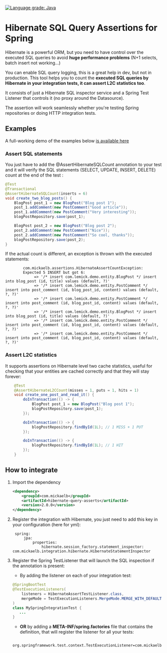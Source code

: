 [![Language grade: Java](https://img.shields.io/lgtm/grade/java/g/Lemick/hibernate-spring-sql-query-count.svg?logo=lgtm&logoWidth=18)](https://lgtm.com/projects/g/Lemick/hibernate-spring-sql-query-count/context:java)
# Hibernate SQL Query Assertions for Spring

Hibernate is a powerful ORM, but you need to have control over the executed SQL queries to avoid **huge performance problems** (N+1 selects, batch insert not working...) 

You can enable SQL query logging, this is a great help in dev, but not in production. This tool helps you to count the **executed SQL queries by Hibernate in your integration tests, it can assert L2C statistics too**.

It consists of just a Hibernate SQL inspector service and a Spring Test Listener that controls it (no proxy around the Datasource).

The assertion will work seamlessly whether you're testing Spring repositories or doing HTTP integration tests.

## Examples

A full-working demo of the examples below [is available here](https://github.com/Lemick/demo-hibernate-query-utils)

### Assert SQL statements

You just have to add the @AssertHibernateSQLCount annotation to your test and it will verify the SQL statements (SELECT, UPDATE, INSERT, DELETE) count at the end of the test :

```java
@Test
@Transactional
@AssertHibernateSQLCount(inserts = 6)
void create_two_blog_posts() {
    BlogPost post_1 = new BlogPost("Blog post 1");
    post_1.addComment(new PostComment("Good article"));
    post_1.addComment(new PostComment("Very interesting"));
    blogPostRepository.save(post_1);

    BlogPost post_2 = new BlogPost("Blog post 2");
    post_2.addComment(new PostComment("Nice"));
    post_2.addComment(new PostComment("So cool, thanks"));
    blogPostRepository.save(post_2);
}
```
If the actual count is different, an exception is thrown with the executed statements:
```   
        com.mickaelb.assertions.HibernateAssertCountException: 
        Expected 5 INSERT but got 6:
             => '/* insert com.lemick.demo.entity.BlogPost */ insert into blog_post (id, title) values (default, ?)'
             => '/* insert com.lemick.demo.entity.PostComment */ insert into post_comment (id, blog_post_id, content) values (default, ?, ?)'
             => '/* insert com.lemick.demo.entity.PostComment */ insert into post_comment (id, blog_post_id, content) values (default, ?, ?)'
             => '/* insert com.lemick.demo.entity.BlogPost */ insert into blog_post (id, title) values (default, ?)'
             => '/* insert com.lemick.demo.entity.PostComment */ insert into post_comment (id, blog_post_id, content) values (default, ?, ?)'
             => '/* insert com.lemick.demo.entity.PostComment */ insert into post_comment (id, blog_post_id, content) values (default, ?, ?)'
```
### Assert L2C statistics

It supports assertions on Hibernate level two cache statistics, useful for checking that your entities are cached correctly and that they will stay forever:
```java
    @Test
    @AssertHibernateL2CCount(misses = 1, puts = 1, hits = 1)
    void create_one_post_and_read_it() {
        doInTransaction(() -> {
            BlogPost post_1 = new BlogPost("Blog post 1");
            blogPostRepository.save(post_1);
        });

        doInTransaction(() -> {
            blogPostRepository.findById(1L); // 1 MISS + 1 PUT
        });

        doInTransaction(() -> {
            blogPostRepository.findById(1L); // 1 HIT
        });
    }
```
## How to integrate
1. Import the dependency
	```xml
	<dependency>
		<groupId>com.mickaelb</groupId>
		<artifactId>hibernate-query-asserts</artifactId>
		<version>2.0.0</version>
	</dependency>
	```
2. Register the integration with Hibernate, you just need to add this key in your configuration (here for yml):

        spring:
            jpa:
                properties:
                    hibernate.session_factory.statement_inspector: com.mickaelb.integration.hibernate.HibernateStatementInspector

3. Register the Spring TestListener that will launch the SQL inspection if the annotation is present:

    * By adding the listener on each of your integration test: 
	```java
    @SpringBootTest
    @TestExecutionListeners(
		listeners = HibernateAssertTestListener.class, 
		mergeMode = TestExecutionListeners.MergeMode.MERGE_WITH_DEFAULTS
    )
    class MySpringIntegrationTest {
       ...
    }
	```

    * **OR** by adding a **META-INF/spring.factories** file that contains the definition, that will register the listener for all your tests:
	```
	 org.springframework.test.context.TestExecutionListener=com.mickaelb.integration.spring.HibernateAssertTestListener
	```
